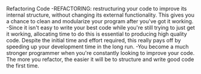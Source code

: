 Refactoring Code
-REFACTORING: restructuring your code to improve its internal structure, without changing its external functionality. This gives you a chance to clean and modularize your program after you've got it working.
-Since it isn't easy to write your best code while you're still trying to just get it working, allocating time to do this is essential to producing high quality code. Despite the initial time and effort required, this really pays off by speeding up your development time in the long run.
-You become a much stronger programmer when you're constantly looking to improve your code. The more you refactor, the easier it will be to structure and write good code the first time.

